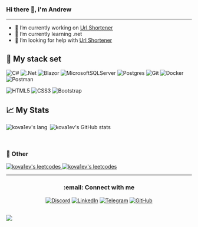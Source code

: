 ### Hi there 👋, i'm Andrew
---
<!--
 **kova1ev/kova1ev** is a ✨ _special_ ✨ repository because its `README.md` (this file) appears on your GitHub profile. 
Here are some ideas to get you started:
- 👯 I’m looking to collaborate on [Url Shortener](https://github.com/kova1ev/UrlShortener)
- 💬 Ask me about ...
- 📫 How to reach me: ...
- 😄 Pronouns: ...
- ⚡ Fun fact: ...
-->



- 🔭 I’m currently working on [Url Shortener](https://github.com/kova1ev/UrlShortener)
- 🌱 I’m currently learning .net 
- 🤔 I’m looking for help with [Url Shortener](https://github.com/kova1ev/UrlShortener)




## :tophat: My stack set
![C#](https://img.shields.io/badge/c%23-%23239120.svg?style=for-the-badge&logo=c-sharp&logoColor=white)
![.Net](https://img.shields.io/badge/.NET-5C2D91?style=for-the-badge&logo=.net&logoColor=white)
![Blazor](https://img.shields.io/badge/blazor-%235C2D91.svg?style=for-the-badge&logo=blazor&logoColor=white)
![MicrosoftSQLServer](https://img.shields.io/badge/Microsoft%20SQL%20Server-CC2927?style=for-the-badge&logo=microsoft%20sql%20server&logoColor=white)
![Postgres](https://img.shields.io/badge/postgres-%23316192.svg?style=for-the-badge&logo=postgresql&logoColor=white)
![Git](https://img.shields.io/badge/git-%23F05033.svg?style=for-the-badge&logo=git&logoColor=white)
![Docker](https://img.shields.io/badge/docker-%230db7ed.svg?style=for-the-badge&logo=docker&logoColor=white)
![Postman](https://img.shields.io/badge/Postman-FF6C37?style=for-the-badge&logo=postman&logoColor=white)

![HTML5](https://img.shields.io/badge/html5-%23E34F26.svg?style=for-the-badge&logo=html5&logoColor=white)
![CSS3](https://img.shields.io/badge/css3-%231572B6.svg?style=for-the-badge&logo=css3&logoColor=white)
![Bootstrap](https://img.shields.io/badge/bootstrap-%23563D7C.svg?style=for-the-badge&logo=bootstrap&logoColor=white)



## :chart_with_upwards_trend: My Stats  

<p><img align="left" src="https://github-readme-stats.vercel.app/api/top-langs?username=kova1ev&layout=donut&show_icons=true&title_color=f97316&text_color=ffffff&bg_color=171717&locale=en" alt="kova1ev's lang" /></p>

<p>&nbsp;<img src="https://github-readme-stats.vercel.app/api?username=kova1ev&show_icons=true&hide=&count_private=true&title_color=f97316&text_color=ffffff&icon_color=ef4444&bg_color=171717&hide_border=true&show_icons=true" alt="kova1ev's GitHub stats" /></p>

<br/>
<!--
<p>&nbsp;<img src="https://github-profile-trophy.vercel.app/api?username=kova1ev&theme=onedark&column=-1" alt="kova1ev's throphy" /> </p>
-->

 ### :game_die: Other
  <p> 
    <a href="https://leetcode.com/kova1ev/"> <img  src="https://leetcode-stats-six.vercel.app/api?username=kova1ev&theme=dark" alt="kova1ev's leetcodes" /> </a>  
    <a  href="https://www.codewars.com/users/kova1ev"> <img align="top" src="https://www.codewars.com/users/kova1ev/badges/large" alt="kova1ev's leetcodes" /> </a>
  </p>
  


---

<h3 align="center"> :email: Connect with me  </h3>

<div align="center">
  
[![Discord](https://img.shields.io/badge/Discord-%235865F2.svg?style=for-the-badge&logo=discord&logoColor=white)](https://discordapp.com/users/203808471492198401/)
[![LinkedIn](https://img.shields.io/badge/linkedin-%230077B5.svg?style=for-the-badge&logo=linkedin&logoColor=white)](https://www.linkedin.com/in/andrew-kovalev-273352221/)
[![Telegram](https://img.shields.io/badge/Telegram-2CA5E0?style=for-the-badge&logo=telegram&logoColor=white)](https://t.me/kvlandrey)
[![GitHub](https://img.shields.io/badge/github-%23121011.svg?style=for-the-badge&logo=github&logoColor=white)](https://github.com/kova1ev) 
  
</div>  
  
<br/>  

<img src="https://komarev.com/ghpvc/?username=kova1ev&&style=flat-square" align="center" />

